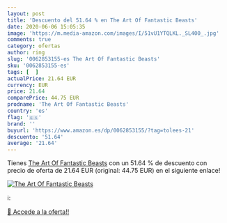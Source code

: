 ```yaml
---
layout: post
title: 'Descuento del 51.64 % en The Art Of Fantastic Beasts'
date: 2020-06-06 15:05:35
image: 'https://m.media-amazon.com/images/I/51vU1YTQLKL._SL400_.jpg'
comments: true
category: ofertas
author: ring
slug: '0062853155-es The Art Of Fantastic Beasts'
sku: '0062853155-es'
tags: [  ]
actualPrice: 21.64 EUR
currency: EUR
price: 21.64
comparePrice: 44.75 EUR
prodname: 'The Art Of Fantastic Beasts'
country: 'es'
flag: '🇪🇸'
brand: ''
buyurl: 'https://www.amazon.es/dp/0062853155/?tag=tolees-21'
descuento: '51.64'
average: '21.64'
---
```


Tienes [The Art Of Fantastic Beasts](https://www.amazon.es/dp/0062853155/?tag=tolees-21) con un 51.64 % de descuento con precio de oferta de 21.64 EUR (original: 44.75 EUR) en el siguiente enlace!

[![The Art Of Fantastic Beasts](https://m.media-amazon.com/images/I/51vU1YTQLKL._SL400_.jpg)](https://www.amazon.es/dp/0062853155/?tag=tolees-21)

ℹ️:


[🛒 Accede a la oferta!!](https://www.amazon.es/dp/0062853155/?tag=tolees-21)
